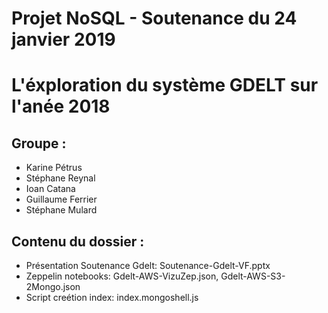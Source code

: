 # Projet NoSQL - Soutenance du 24 janvier 2019

# L'éxploration du système GDELT sur l'anée 2018

## Groupe :
* Karine Pétrus
* Stéphane Reynal
* Ioan Catana
* Guillaume Ferrier
* Stéphane Mulard

## Contenu du dossier :
* Présentation Soutenance Gdelt: Soutenance-Gdelt-VF.pptx
* Zeppelin notebooks: Gdelt-AWS-VizuZep.json, Gdelt-AWS-S3-2Mongo.json
* Script creétion index: index.mongoshell.js 
